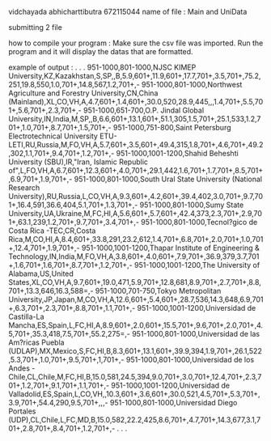 vidchayada abhicharttibutra 672115044
name of file : Main and UniData

submitting 2 file

how to compile your program : Make sure the csv file was imported. Run the program and it will display the datas that are formatted.
                          
example of output :
.
.
.
951-1000,801-1000,NJSC KIMEP University,KZ,Kazakhstan,S,SP,,B,5.9,601+,11.9,601+,17.7,701+,3.5,701+,75.2,251,19.8,550,1.0,701+,14.8,567,1.2,701+,-
951-1000,801-1000,Northwest Agriculture and Forestry University,CN,China (Mainland),XL,CO,VH,A,4.7,601+,1.4,601+,30.0,520,28.9,445,,,1.4,701+,5.5,701+,5.6,701+,2.3,701+,-
951-1000,651-700,O.P. Jindal Global University,IN,India,M,SP,,B,6.6,601+,13.1,601+,51.1,305,1.5,701+,25.1,533,1.2,701+,1.0,701+,8.7,701+,1.5,701+,-
951-1000,751-800,Saint Petersburg Electrotechnical University ETU-LETI,RU,Russia,M,FO,VH,A,5.7,601+,3.5,601+,49.4,315,1.8,701+,4.6,701+,49.2,302,1.1,701+,9.4,701+,1.2,701+,-
951-1000,1001-1200,Shahid Beheshti University (SBU),IR,"Iran, Islamic Republic of",L,FO,VH,A,6.7,601+,12.3,601+,4.0,701+,29.1,442,1.6,701+,1.7,701+,8.5,701+,6.9,701+,1.9,701+,-
951-1000,801-1000,South Ural State University (National Research University),RU,Russia,L,CO,VH,A,9.3,601+,4.2,601+,39.4,402,3.0,701+,9.7,701+,16.4,591,36.6,404,5.1,701+,1.3,701+,-
951-1000,801-1000,Sumy State University,UA,Ukraine,M,FC,HI,A,5.6,601+,5.7,601+,42.4,373,2.3,701+,2.9,701+,63.1,239,1.2,701+,9.7,701+,3.4,701+,-
951-1000,801-1000,Tecnol?gico de Costa Rica -TEC,CR,Costa Rica,M,CO,HI,A,8.4,601+,33.8,291,23.2,612,1.4,701+,6.8,701+,2.0,701+,1.0,701+,12.4,701+,1.9,701+,-
951-1000,1001-1200,Thapar Institute of Engineering & Technology,IN,India,M,FO,VH,A,3.8,601+,4.0,601+,7.9,701+,36.9,379,3.7,701+,1.6,701+,1.6,701+,8.7,701+,1.2,701+,-
951-1000,1001-1200,The University of Alabama,US,United States,XL,CO,VH,A,9.7,601+,19.0,471,5.9,701+,12.8,681,8.9,701+,2.7,701+,8.8,701+,13.3,646,16.3,588=,-
951-1000,701-750,Tokyo Metropolitan University,JP,Japan,M,CO,VH,A,12.6,601+,5.4,601+,28.7,536,14.3,648,6.9,701+,6.3,701+,2.3,701+,8.8,701+,1.1,701+,-
951-1000,1001-1200,Universidad de Castilla-La Mancha,ES,Spain,L,FC,HI,A,8.9,601+,2.0,601+,15.5,701+,9.6,701+,2.0,701+,4.5,701+,35.3,418,7.5,701+,55.2,275=,-
951-1000,801-1000,Universidad de las Am?ricas Puebla (UDLAP),MX,Mexico,S,FC,HI,B,8.3,601+,13.1,601+,39.9,394,1.9,701+,26.1,522,5.3,701+,1.0,701+,9.5,701+,1,701+,-
951-1000,801-1000,Universidad de los Andes - Chile,CL,Chile,M,FC,HI,B,15.0,581,24.5,394,9.0,701+,3.0,701+,12.4,701+,2.3,701+,1.2,701+,9.1,701+,1.1,701+,-
951-1000,1001-1200,Universidad de Valladolid,ES,Spain,L,CO,VH,,10.3,601+,3.6,601+,30.0,521,4.5,701+,5.3,701+,3.9,701+,54.4,290,9.5,701+,,,-
951-1000,801-1000,Universidad Diego Portales (UDP),CL,Chile,L,FC,MD,B,15.0,582,22.2,425,8.6,701+,4.7,701+,14.3,677,3.1,701+,2.8,701+,8.4,701+,1.2,701+,-
.
.
.
